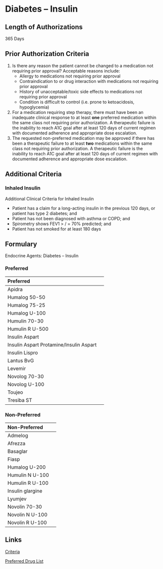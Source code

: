 # Diabetes – Insulin

## Length of Authorizations

365 Days

## Prior Authorization Criteria

1.  Is there any reason the patient cannot be changed to a medication not requiring prior approval? Acceptable reasons include:
    -   Allergy to medications not requiring prior approval
    -   Contraindication to or drug interaction with medications not requiring prior approval
    -   History of unacceptable/toxic side effects to medications not requiring prior approval
    -   Condition is difficult to control (i.e. prone to ketoacidosis, hypoglycemia)
2.  For a medication requiring step therapy, there must have been an inadequate clinical response to at least **one** preferred medication within the same class not requiring prior authorization. A therapeutic failure is the inability to reach A1C goal after at least 120 days of current regimen with documented adherence and appropriate dose escalation.
3.  The requested non-preferred medication may be approved if there has been a therapeutic failure to at least **two** medications within the same class not requiring prior authorization. A therapeutic failure is the inability to reach A1C goal after at least 120 days of current regimen with documented adherence and appropriate dose escalation.

## Additional Criteria

### Inhaled Insulin

Additional Clinical Criteria for Inhaled Insulin

-   Patient has a claim for a long-acting insulin in the previous 120 days, or patient has type 2 diabetes; and
-   Patient has not been diagnosed with asthma or COPD; and
-   Spirometry shows FEV1 \> / = 70% predicted; and
-   Patient has not smoked for at least 180 days

## Formulary

Endocrine Agents: Diabetes – Insulin

### Preferred

| Preferred                               |      |
| :-------------------------------------- | ---: |
| Apidra                                  |      |
| Humalog 50-50                           |      |
| Humalog 75-25                           |      |
| Humalog U-100                           |      |
| Humulin 70-30                           |      |
| Humulin R U-500                         |      |
| Insulin Aspart                          |      |
| Insulin Aspart Protamine/Insulin Aspart |      |
| Insulin Lispro                          |      |
| Lantus BvG                              |      |
| Levemir                                 |      |
| Novolog 70-30                           |      |
| Novolog U-100                           |      |
| Toujeo                                  |      |
| Tresiba ST                              |      |

### Non-Preferred

| Non-Preferred    |      |
| :--------------- | ---: |
| Admelog          |      |
| Afrezza          |      |
| Basaglar         |      |
| Fiasp            |      |
| Humalog U-200    |      |
| Humulin N U-100  |      |
| Humulin R U-100  |      |
| Insulin glargine |      |
| Lyumjev          |      |
| Novolin 70-30    |      |
| Novolin N U-100  |      |
| Novolin R U-100  |      |

## Links

[Criteria](https://pharmacy.medicaid.ohio.gov/sites/default/files/20221001_UPDL_Criteria_APPROVED.pdf#page=50)

[Preferred Drug List](https://pharmacy.medicaid.ohio.gov/sites/default/files/20221001_UPDL_APPROVED_.pdf#page=20)